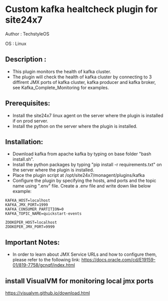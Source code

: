 # Custom kafka healtcheck plugin for site24x7
Author : TechstyleOS

OS : Linux

## Description :
* This plugin monitors the health of kafka cluster. 
* The plugin will check the health of kafka cluster by connecting to 3 diffirent JMX ports of kafka cluster, kafka producer and kafka broker, see Kafka_Complete_Monitoring for examples.

## Prerequisites:
* Install the site24x7 linux agent on the server where the plugin is installed if on prod server.
* Install the python on the server where the plugin is installed.

## Installation:
* Download kafka from apache kafka by typing on base folder "bash install.sh".
* Install the python packages by typing "pip install -r requirements.txt" on the server where the plugin is installed.
* Place the plugin script at /opt/site24x7/monagent/plugins/kafka
* Configure the plugin by specifying the hosts, amd ports and the topic name using ".env" file. Create a .env file and write down like below example:
```
KAFKA_HOST=localhost
KAFKA_JMX_PORT=1999
KAFKA_CONSUMER_PARTITION=0
KAFKA_TOPIC_NAME=quickstart-events

ZOOKEPER_HOST=localhost
ZOOKEPER_JMX_PORT=9999
```

## Important Notes:
* In order to learn about JMX Service URLs and how to configure them, please refer to the following link: https://docs.oracle.com/cd/E19159-01/819-7758/gcnqf/index.html

## install VisualVM for monitoring local jmx ports
https://visualvm.github.io/download.html